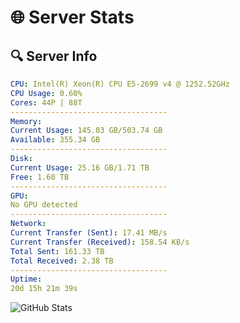 # 🌐 Server Stats
## 🔍 Server Info
```yaml
CPU: Intel(R) Xeon(R) CPU E5-2699 v4 @ 1252.52GHz
CPU Usage: 0.60%
Cores: 44P | 88T
-----------------------------------
Memory:
Current Usage: 145.03 GB/503.74 GB
Available: 355.34 GB
-----------------------------------
Disk:
Current Usage: 25.16 GB/1.71 TB
Free: 1.60 TB
-----------------------------------
GPU:
No GPU detected
-----------------------------------
Network:
Current Transfer (Sent): 17.41 MB/s
Current Transfer (Received): 158.54 KB/s
Total Sent: 161.33 TB
Total Received: 2.38 TB
-----------------------------------
Uptime:
20d 15h 21m 39s
```
![GitHub Stats](https://img.shields.io/badge/Updated-2025-02-28_14:04:57-blue)